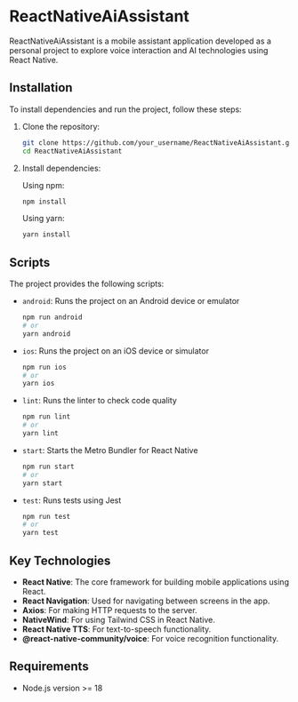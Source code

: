 # ReactNativeAiAssistant

ReactNativeAiAssistant is a mobile assistant application developed as a personal project to explore voice interaction and AI technologies using React Native.

## Installation

To install dependencies and run the project, follow these steps:

1. Clone the repository:
    ```sh
    git clone https://github.com/your_username/ReactNativeAiAssistant.git
    cd ReactNativeAiAssistant
    ```

2. Install dependencies:

    Using npm:
    ```sh
    npm install
    ```

    Using yarn:
    ```sh
    yarn install
    ```

## Scripts

The project provides the following scripts:

- `android`: Runs the project on an Android device or emulator
    ```sh
    npm run android
    # or
    yarn android
    ```

- `ios`: Runs the project on an iOS device or simulator
    ```sh
    npm run ios
    # or
    yarn ios
    ```

- `lint`: Runs the linter to check code quality
    ```sh
    npm run lint
    # or
    yarn lint
    ```

- `start`: Starts the Metro Bundler for React Native
    ```sh
    npm run start
    # or
    yarn start
    ```

- `test`: Runs tests using Jest
    ```sh
    npm run test
    # or
    yarn test
    ```

## Key Technologies

- **React Native**: The core framework for building mobile applications using React.
- **React Navigation**: Used for navigating between screens in the app.
- **Axios**: For making HTTP requests to the server.
- **NativeWind**: For using Tailwind CSS in React Native.
- **React Native TTS**: For text-to-speech functionality.
- **@react-native-community/voice**: For voice recognition functionality.

## Requirements

- Node.js version >= 18
